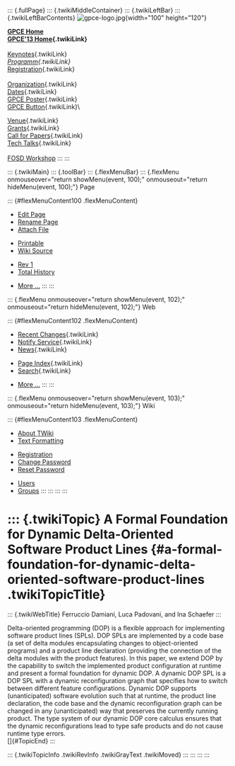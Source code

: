 ::: {.fullPage}
::: {.twikiMiddleContainer}
::: {.twikiLeftBar}
::: {.twikiLeftBarContents}
![gpce-logo.jpg](../pub/GPCE13/WebLeftBar/gpce-logo.jpg){width="100"
height="120"}

**[GPCE Home](http://program-transformation.org/Gpce)**\
**[GPCE\'13 Home](WebHome){.twikiLink}**\
\
[Keynotes](KeynoteSpeakers){.twikiLink}\
*[Programm](ConferenceProgram){.twikiLink}*\
[Registration](GpceRegistration){.twikiLink}\
\
[Organization](ConferenceOrganization){.twikiLink}\
[Dates](ImportantDates){.twikiLink}\
[GPCE Poster](Poster){.twikiLink}\
[GPCE Button](Banner){.twikiLink}\

[Venue](ConferenceVenue){.twikiLink}\
[Grants](Grants){.twikiLink}\
[Call for Papers](CallForPapers){.twikiLink}\
[Tech Talks](CallForTechTalks){.twikiLink}\
\
[FOSD Workshop](http://fosd.net/2013)
:::
:::

::: {.twikiMain}
::: {.toolBar}
::: {.flexMenuBar}
::: {.flexMenu onmouseover="return showMenu(event, 100);" onmouseout="return hideMenu(event, 100);"}
Page

::: {#flexMenuContent100 .flexMenuContent}
-   [Edit
    Page](http://www.program-transformation.org/edit/GPCE13/P1Damiani?t=1536828844)
-   [Rename
    Page](http://www.program-transformation.org/rename/GPCE13/P1Damiani)
-   [Attach
    File](http://www.program-transformation.org/attach/GPCE13/P1Damiani)

<!-- -->

-   [Printable](http://www.program-transformation.org/view/GPCE13/P1Damiani?skin=print.pattern)
-   [Wiki
    Source](http://www.program-transformation.org/view/GPCE13/P1Damiani?skin=text&raw=on&contenttype=text/plain)

<!-- -->

-   [Rev
    1](http://www.program-transformation.org/view/GPCE13/P1Damiani?rev=1.1)
-   [Total
    History](http://www.program-transformation.org/rdiff/GPCE13/P1Damiani)

<!-- -->

-   [More
    \...](http://www.program-transformation.org/oops/GPCE13/P1Damiani?template=oopsmore&param1=1.1&param2=1.1)
:::
:::

::: {.flexMenu onmouseover="return showMenu(event, 102);" onmouseout="return hideMenu(event, 102);"}
Web

::: {#flexMenuContent102 .flexMenuContent}
-   [Recent Changes](WebChanges){.twikiLink}
-   [Notify Service](WebNotify){.twikiLink}
-   [News](WebNews){.twikiLink}

<!-- -->

-   [Page Index](WebIndex){.twikiLink}
-   [Search](WebSearch){.twikiLink}

<!-- -->

-   [More
    \...](http://www.program-transformation.org/oops/GPCE13/P1Damiani?template=oopsmore&param1=1.1&param2=1.1)
:::
:::

::: {.flexMenu onmouseover="return showMenu(event, 103);" onmouseout="return hideMenu(event, 103);"}
Wiki

::: {#flexMenuContent103 .flexMenuContent}
-   [About
    TWiki](http://www.program-transformation.org/view/TWiki/WebHome)
-   [Text
    Formatting](http://www.program-transformation.org/view/TWiki/TextFormattingRules)

<!-- -->

-   [Registration](http://www.program-transformation.org/view/TWiki/TWikiRegistration)
-   [Change
    Password](http://www.program-transformation.org/view/TWiki/ChangePassword)
-   [Reset
    Password](http://www.program-transformation.org/view/TWiki/ResetPassword)

<!-- -->

-   [Users](http://www.program-transformation.org/view/Main/TWikiUsers)
-   [Groups](http://www.program-transformation.org/view/Main/TWikiGroups)
:::
:::
:::
:::

::: {.twikiTopic}
A Formal Foundation for Dynamic Delta-Oriented Software Product Lines {#a-formal-foundation-for-dynamic-delta-oriented-software-product-lines .twikiTopicTitle}
=====================================================================

::: {.twikiWebTitle}
Ferruccio Damiani, Luca Padovani, and Ina Schaefer
:::

Delta-oriented programming (DOP) is a flexible approach for implementing
software product lines (SPLs). DOP SPLs are implemented by a code base
(a set of delta modules encapsulating changes to object-oriented
programs) and a product line declaration (providing the connection of
the delta modules with the product features). In this paper, we extend
DOP by the capability to switch the implemented product configuration at
runtime and present a formal foundation for dynamic DOP. A dynamic DOP
SPL is a DOP SPL with a dynamic reconfiguration graph that specifies how
to switch between different feature configurations. Dynamic DOP supports
(unanticipated) software evolution such that at runtime, the product
line declaration, the code base and the dynamic reconfiguration graph
can be changed in any (unanticipated) way that preserves the currently
running product. The type system of our dynamic DOP core calculus
ensures that the dynamic reconfigurations lead to type safe products and
do not cause runtime type errors.\
[]{#TopicEnd}
:::

::: {.twikiTopicInfo .twikiRevInfo .twikiGrayText .twikiMoved}
:::
:::
:::
:::
